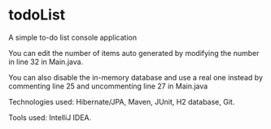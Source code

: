 # todoList
A simple to-do list console application

You can edit the number of items auto generated by modifying the number in line 32 in Main.java.

You can also disable the in-memory database and use a real one instead by commenting line 25 and uncommenting line 27 in Main.java


Technologies used: Hibernate/JPA, Maven, JUnit, H2 database, Git.

Tools used: IntelliJ IDEA.
